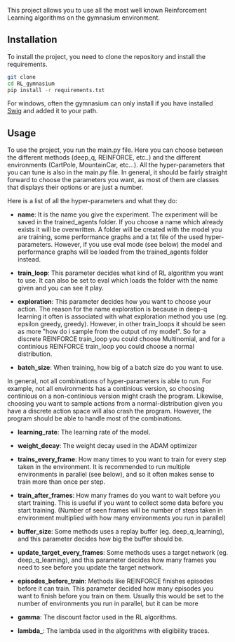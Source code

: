 This project allows you to use all the most well known Reinforcement Learning algorithms on the gymnasium environment.

## Installation

To install the project, you need to clone the repository and install the requirements.

```bash
git clone
cd RL_gymnasium
pip install -r requirements.txt
```
For windows, often the gymnasium can only install if you have installed [Swig](http://www.swig.org/download.html) and added it to your path.

## Usage

To use the project, you run the main.py file. Here you can choose between the different methods (deep_q, REINFORCE, etc..) and the different environments (CartPole, MountainCar, etc...). All the hyper-parameters that you can tune is also in the main.py file. In general, it should be fairly straight forward to choose the parameters you want, as most of them are classes that displays their options or are just a number.

Here is a list of all the hyper-parameters and what they do:

- **name**: 
It is the name you give the experiment. The experiment will be saved in the trained_agents folder. If you choose a name which already exists it will be overwritten. A folder will be created with the model you are training, some performance graphs and a txt file of the used hyper-parameters. However, if you use eval mode (see below) the model and performance graphs will be loaded from the trained_agents folder instead.

- **train_loop**:
This parameter decides what kind of RL algorithm you want to use. It can also be set to eval which loads the folder with the name given and you can see it play.

- **exploration**:
This parameter decides how you want to choose your action. The reason for the name exploration is because in deep-q learning it often is associated with what exploration method you use (eg. epsilon greedy, greedy). However, in other train_loops it should be seen as more "how do i sample from the output of my model". So for a discrete REINFORCE train_loop you could choose Multinomial, and for a continious REINFORCE train_loop you could choose a normal distribution.

- **batch_size**:
When training, how big of a batch size do you want to use.


In general, not all combinations of hyper-parameters is able to run. For example, not all environments has a continious version, so choosing continious on a non-continious version might crash the program. Likewise, choosing you want to sample actions from a normal-distribution given you have a discrete action space will also crash the program. However, the program should be able to handle most of the combinations.

- **learning_rate**:
The learning rate of the model.

- **weight_decay**:
The weight decay used in the ADAM optimizer

- **trains_every_frame**:
How many times to you want to train for every step taken in the environment. It is recommended to run multiple environments in parallel (see below), and so it often makes sense to train more than once per step.

- **train_after_frames**:
How many frames do you want to wait before you start training. This is useful if you want to collect some data before you start training. (Number of seen frames will be number of steps taken in environment multiplied with how many environments you run in parallel)

- **buffer_size**:
Some methods uses a replay buffer (eg. deep_q_learning), and this parameter decides how big the buffer should be.

- **update_target_every_frames**:
Some methods uses a target network (eg. deep_q_learning), and this parameter decides how many frames you need to see before you update the target network.

- **episodes_before_train**:
Methods like REINFORCE finishes episodes before it can train. This parameter decided how many episodes you want to finish before you train on them. Usually this would be set to the number of environments you run in parallel, but it can be more

- **gamma**:
The discount factor used in the RL algorithms.

- **lambda_**:
The lambda used in the algorithms with eligibility traces.




